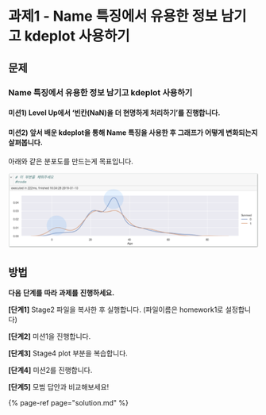 # 과제1 - Name 특징에서 유용한 정보 남기고 kdeplot 사용하기

## 문제

### Name 특징에서 유용한 정보 남기고 kdeplot 사용하기

#### 미션1\) Level Up에서 ‘빈칸\(NaN\)을 더 현명하게 처리하기’를 진행합니다.

#### 미션2\) 앞서 배운 kdeplot을 통해 Name 특징을 사용한 후 그래프가 어떻게 변화되는지 살펴봅니다.

아래와 같은 분포도를 만드는게 목표입니다.

![](../.gitbook/assets/image%20%28302%29.png)

## 방법

**다음** **단계를** **따라** **과제를** **진행하세요.**

**\[단계1\]** Stage2 파일을 복사한 후 실행합니다. \(파일이름은 homework1로 설정합니다\)

**\[단계2\]** 미션1을 진행합니다.

**\[단계3\]** Stage4 plot 부분을 복습합니다.

**\[단계4\]** 미션2를 진행합니다.

**\[단계5\]** 모범 답안과 비교해보세요!

{% page-ref page="solution.md" %}

